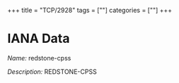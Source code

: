+++
title = "TCP/2928"
tags = [""]
categories = [""]
+++

# IANA Data

_Name:_ redstone-cpss

_Description:_ REDSTONE-CPSS

